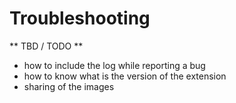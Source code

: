 # Troubleshooting

** TBD / TODO **

* how to include the log while reporting a bug
* how to know what is the version of the extension
* sharing of the images